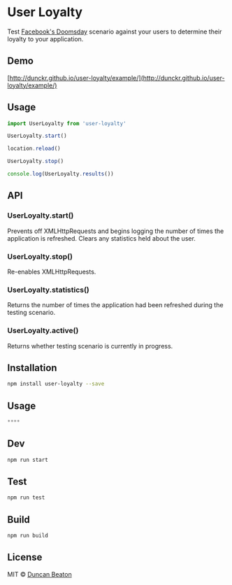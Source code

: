 # User Loyalty

Test [Facebook's Doomsday](http://www.theverge.com/2016/1/4/10708356/facebook-is-preparing-for-android-doomsday) scenario against your users to determine their loyalty to your application.

## Demo

[http://dunckr.github.io/user-loyalty/example/](http://dunckr.github.io/user-loyalty/example/)

## Usage

```js
import UserLoyalty from 'user-loyalty'

UserLoyalty.start()

location.reload()

UserLoyalty.stop()

console.log(UserLoyalty.results())
```

## API

### UserLoyalty.start()

Prevents off XMLHttpRequests and begins logging the number of times the application is refreshed. Clears any statistics held about the user.

### UserLoyalty.stop()

Re-enables XMLHttpRequests.

### UserLoyalty.statistics()

Returns the number of times the application had been refreshed during the testing scenario.

### UserLoyalty.active()

Returns whether testing scenario is currently in progress.

## Installation

```sh
npm install user-loyalty --save
```

## Usage

```js
****
```

## Dev

```sh
npm run start
```

## Test

```sh
npm run test
```

## Build

```sh
npm run build
```

## License

MIT © [Duncan Beaton](http://dunckr.com)
